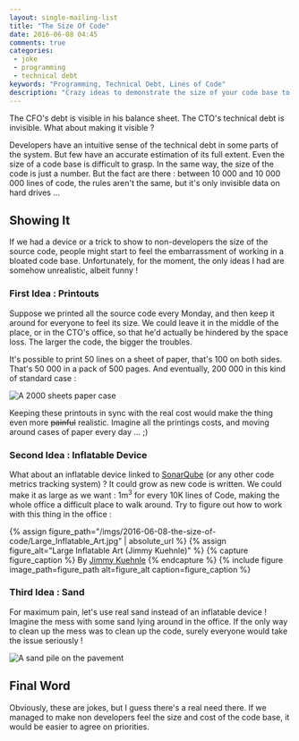 ```yaml
---
layout: single-mailing-list
title: "The Size Of Code"
date: 2016-06-08 04:45
comments: true
categories:
 - joke
 - programming
 - technical debt
keywords: "Programming, Technical Debt, Lines of Code"
description: "Crazy ideas to demonstrate the size of your code base to non developers"
---
```

The CFO's debt is visible in his balance sheet. The CTO's technical debt is invisible. What about making it visible ?

Developers have an intuitive sense of the technical debt in some parts of the system. But few have an accurate estimation of its full extent. Even the size of a code base is difficult to grasp. In the same way, the size of the code is just a number. But the fact are there : between 10 000 and 10 000 000 lines of code, the rules aren't the same, but it's only invisible data on hard drives ...

## Showing It

If we had a device or a trick to show to non-developers the size of the source code, people might start to feel the embarrassment of working in a bloated code base. Unfortunately, for the moment, the only ideas I had are somehow unrealistic, albeit funny !

### First Idea : Printouts

Suppose we printed all the source code every Monday, and then keep it around for everyone to feel its size. We could leave it in the middle of the place, or in the CTO's office, so that he'd actually be hindered by the space loss. The larger the code, the bigger the troubles.

It's possible to print 50 lines on a sheet of paper, that's 100 on both sides.
That's 50 000 in a pack of 500 pages. And eventually, 200 000 in this kind of standard case :

![A 2000 sheets paper case]({{site.url}}{{site.baseurl}}/imgs/2016-06-08-the-size-of-code/paper-case.jpg)

Keeping these printouts in sync with the real cost would make the thing even more ~~painful~~ realistic. Imagine all the printings costs, and moving around cases of paper every day ... ;)

### Second Idea : Inflatable Device

What about an inflatable device linked to [SonarQube](http://www.sonarqube.org/) (or any other code metrics tracking system) ? It could grow as new code is written. We could make it as large as we want : 1m<sup>3</sup> for every 10K lines of Code, making the whole office a difficult place to walk around. Try to figure out how to work with this thing in the office :

{% assign figure_path="/imgs/2016-06-08-the-size-of-code/Large_Inflatable_Art.jpg" | absolute_url %}
{% assign figure_alt="Large Inflatable Art (Jimmy Kuehnle)" %}
{% capture figure_caption %}
By [Jimmy Kuehnle](http://www.jimmykuehnle.com/artblog/inflatable-bigger-than-the-studio/)
{% endcapture %}
{% include figure image_path=figure_path alt=figure_alt caption=figure_caption %}

### Third Idea : Sand

For maximum pain, let's use real sand instead of an inflatable device ! Imagine the mess with some sand lying around in the office. If the only way to clean up the mess was to clean up the code, surely everyone would take the issue seriously !

![A sand pile on the pavement]({{site.url}}{{site.baseurl}}/imgs/2016-06-08-the-size-of-code/sand-pile.jpg)

## Final Word

Obviously, these are jokes, but I guess there's a real need there. If we managed to make non developers feel the size and cost of the code base, it would be easier to agree on priorities.
